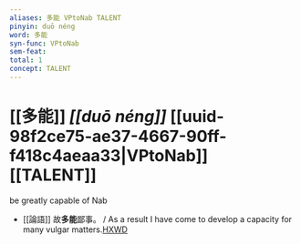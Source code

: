 ```yaml
---
aliases: 多能 VPtoNab TALENT
pinyin: duō néng
word: 多能
syn-func: VPtoNab
sem-feat: 
total: 1
concept: TALENT 
---
```

# [[多能]] *[[duō néng]]*  [[uuid-98f2ce75-ae37-4667-90ff-f418c4aeaa33|VPtoNab]] [[TALENT]]
be greatly capable of Nab
 - [[論語]] 故**多能**鄙事。
                     / As a result I have come to develop a capacity for many vulgar matters.[HXWD](https://hxwd.org/textview.html?location=KR1h0004_tls_009-7a.6)